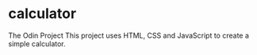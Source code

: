 # calculator
The Odin Project
This project uses HTML, CSS and JavaScript to create a simple calculator. 